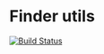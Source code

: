 Finder utils
============

[![Build Status](https://travis-ci.org/xenit-eu/finder-utils.svg?branch=master)](https://travis-ci.org/xenit-eu/finder-utils)